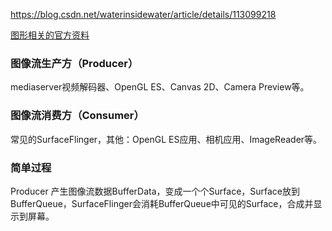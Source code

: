 
https://blog.csdn.net/waterinsidewater/article/details/113099218

[图形相关的官方资料](https://source.android.com/devices/graphics?hl=zh-cn)

### 图像流生产方（Producer）

mediaserver视频解码器、OpenGL ES、Canvas 2D、Camera Preview等。

### 图像流消费方（Consumer）

常见的SurfaceFlinger，其他：OpenGL ES应用、相机应用、ImageReader等。

### 简单过程

Producer 产生图像流数据BufferData，变成一个个Surface，Surface放到BufferQueue，SurfaceFlinger会消耗BufferQueue中可见的Surface，合成并显示到屏幕。
